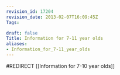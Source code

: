 ```yaml
---
revision_id: 17204
revision_date: 2013-02-07T16:09:45Z
Tags:

draft: false
Title: Information for 7-11 year olds
aliases:
- Information_for_7-11_year_olds
---
```

#REDIRECT [[Information for 7-10 year olds]]